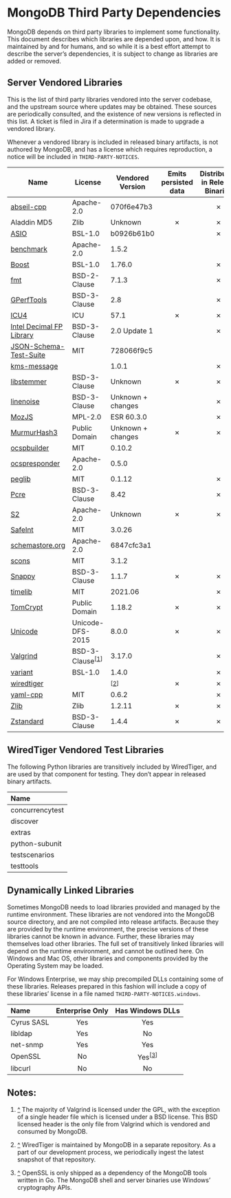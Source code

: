 # MongoDB Third Party Dependencies

MongoDB depends on third party libraries to implement some
functionality. This document describes which libraries are depended
upon, and how. It is maintained by and for humans, and so while it is a
best effort attempt to describe the server’s dependencies, it is subject
to change as libraries are added or removed.

## Server Vendored Libraries

This is the list of third party libraries vendored into the server
codebase, and the upstream source where updates may be obtained. These
sources are periodically consulted, and the existence of new versions is
reflected in this list. A ticket is filed in Jira if a determination is
made to upgrade a vendored library.

Whenever a vendored library is included in released binary artifacts, is
not authored by MongoDB, and has a license which requires reproduction,
a notice will be included in
`THIRD-PARTY-NOTICES`.

| Name                       | License           | Vendored Version  | Emits persisted data | Distributed in Release Binaries |
| ---------------------------| ----------------- | ------------------| :------------------: | :-----------------------------: |
| [abseil-cpp]               | Apache-2.0        | 070f6e47b3        |                      |                ✗                |
| Aladdin MD5                | Zlib              | Unknown           |          ✗           |                ✗                |
| [ASIO]                     | BSL-1.0           | b0926b61b0        |                      |                ✗                |
| [benchmark]                | Apache-2.0        | 1.5.2             |                      |                                 |
| [Boost]                    | BSL-1.0           | 1.76.0            |                      |                ✗                |
| [fmt]                      | BSD-2-Clause      | 7.1.3             |                      |                ✗                |
| [GPerfTools]               | BSD-3-Clause      | 2.8               |                      |                ✗                |
| [ICU4]                     | ICU               | 57.1              |          ✗           |                ✗                |
| [Intel Decimal FP Library] | BSD-3-Clause      | 2.0 Update 1      |                      |                ✗                |
| [JSON-Schema-Test-Suite]   | MIT               | 728066f9c5        |                      |                                 |
| [kms-message]              |                   | 1.0.1             |                      |                ✗                |
| [libstemmer]               | BSD-3-Clause      | Unknown           |          ✗           |                ✗                |
| [linenoise]                | BSD-3-Clause      | Unknown + changes |                      |                ✗                |
| [MozJS]                    | MPL-2.0           | ESR 60.3.0        |                      |                ✗                |
| [MurmurHash3]              | Public Domain     | Unknown + changes |          ✗           |                ✗                |
| [ocspbuilder]              | MIT               | 0.10.2            |                      |                                 |
| [ocspresponder]            | Apache-2.0        | 0.5.0             |                      |                                 |
| [peglib]                   | MIT               | 0.1.12            |                      |                ✗                |
| [Pcre]                     | BSD-3-Clause      | 8.42              |                      |                ✗                |
| [S2]                       | Apache-2.0        | Unknown           |          ✗           |                ✗                |
| [SafeInt]                  | MIT               | 3.0.26            |                      |                                 |
| [schemastore.org]          | Apache-2.0        | 6847cfc3a1        |                      |                                 |
| [scons]                    | MIT               | 3.1.2             |                      |                                 |
| [Snappy]                   | BSD-3-Clause      | 1.1.7             |          ✗           |                ✗                |
| [timelib]                  | MIT               | 2021.06           |                      |                ✗                |
| [TomCrypt]                 | Public Domain     | 1.18.2            |          ✗           |                ✗                |
| [Unicode]                  | Unicode-DFS-2015  | 8.0.0             |          ✗           |                ✗                |
| [Valgrind]                 | BSD-3-Clause<sup>\[<a href="#note_vg" id="ref_vg">1</a>]</sup> | 3.17.0 | |             ✗                |
| [variant]                  | BSL-1.0           | 1.4.0             |                      |                ✗                |
| [wiredtiger]               |                   | <sup>\[<a href="#note_wt" id="ref_wt">2</a>]</sup> | ✗ |  ✗                |
| [yaml-cpp]                 | MIT               | 0.6.2             |                      |                ✗                |
| [Zlib]                     | Zlib              | 1.2.11            |          ✗           |                ✗                |
| [Zstandard]                | BSD-3-Clause      | 1.4.4             |          ✗           |                ✗                |

[abseil-cpp]: https://github.com/abseil/abseil-cpp
[ASIO]: https://github.com/chriskohlhoff/asio
[benchmark]: https://github.com/google/benchmark
[Boost]: http://www.boost.org/
[fmt]: http://fmtlib.net/
[GPerfTools]: https://github.com/gperftools/gperftools
[ICU4]: http://site.icu-project.org/download/
[Intel Decimal FP Library]: https://software.intel.com/en-us/articles/intel-decimal-floating-point-math-library
[JSON-Schema-Test-Suite]: https://github.com/json-schema-org/JSON-Schema-Test-Suite
[kms-message]: https://github.com/mongodb/libmongocrypt/kms-message
[libstemmer]: https://github.com/snowballstem/snowball
[linenoise]: https://github.com/antirez/linenoise
[MozJS]: https://www.mozilla.org/en-US/security/known-vulnerabilities/firefox-esr
[MurmurHash3]: https://github.com/aappleby/smhasher/blob/master/src/MurmurHash3.cpp
[ocspbuilder]: https://github.com/wbond/ocspbuilder
[ocspresponder]: https://github.com/threema-ch/ocspresponder
[peglib]: https://github.com/yhirose/cpp-peglib
[Pcre]: http://www.pcre.org/
[S2]: https://github.com/google/s2geometry
[SafeInt]: https://github.com/dcleblanc/SafeInt
[schemastore.org]: https://www.schemastore.org/json/
[scons]: https://github.com/SCons/scons
[Snappy]: https://github.com/google/snappy/releases
[timelib]: https://github.com/derickr/timelib
[TomCrypt]: https://github.com/libtom/libtomcrypt/releases
[Unicode]: http://www.unicode.org/versions/enumeratedversions.html
[Valgrind]: http://valgrind.org/downloads/current.html
[variant]: https://github.com/mpark/variant
[wiredtiger]: https://github.com/wiredtiger/wiredtiger
[yaml-cpp]: https://github.com/jbeder/yaml-cpp/releases
[Zlib]: https://zlib.net/
[Zstandard]: https://github.com/facebook/zstd

## WiredTiger Vendored Test Libraries

The following Python libraries are transitively included by WiredTiger,
and are used by that component for testing. They don’t appear in
released binary artifacts.

| Name            |
| :-------------- |
| concurrencytest |
| discover        |
| extras          |
| python-subunit  |
| testscenarios   |
| testtools       |

## Dynamically Linked Libraries

Sometimes MongoDB needs to load libraries provided and managed by the
runtime environment. These libraries are not vendored into the MongoDB
source directory, and are not compiled into release artifacts. Because
they are provided by the runtime environment, the precise versions of
these libraries cannot be known in advance. Further, these libraries may
themselves load other libraries. The full set of transitively linked
libraries will depend on the runtime environment, and cannot be outlined
here. On Windows and Mac OS, other libraries and components provided by
the Operating System may be loaded.

For Windows Enterprise, we may ship precompiled DLLs containing some of
these libraries. Releases prepared in this fashion will include a copy
of these libraries’ license in a file named
`THIRD-PARTY-NOTICES.windows`.

| Name       | Enterprise Only | Has Windows DLLs |
| :--------- | :-------------: | :--------------: |
| Cyrus SASL |       Yes       |     Yes          |
| libldap    |       Yes       |     No           |
| net-snmp   |       Yes       |     Yes          |
| OpenSSL    |       No        |     Yes<sup>\[<a href="#note_ssl" id="ref_ssl">3</a>]</sup>    |
| libcurl    |       No        |     No           |


## Notes:

1. <a id="note_vg" href="#ref_vg">^</a>
    The majority of Valgrind is licensed under the GPL, with the exception of a single
    header file which is licensed under a BSD license. This BSD licensed header is the only
    file from Valgrind which is vendored and consumed by MongoDB.

2. <a id="note_wt" href="#ref_wt">^</a>
    WiredTiger is maintained by MongoDB in a separate repository. As a part of our
    development process, we periodically ingest the latest snapshot of that repository.

3. <a id="note_ssl" href="#ref_ssl">^</a>
    OpenSSL is only shipped as a dependency of the MongoDB tools written in Go. The MongoDB
    shell and server binaries use Windows’ cryptography APIs.
